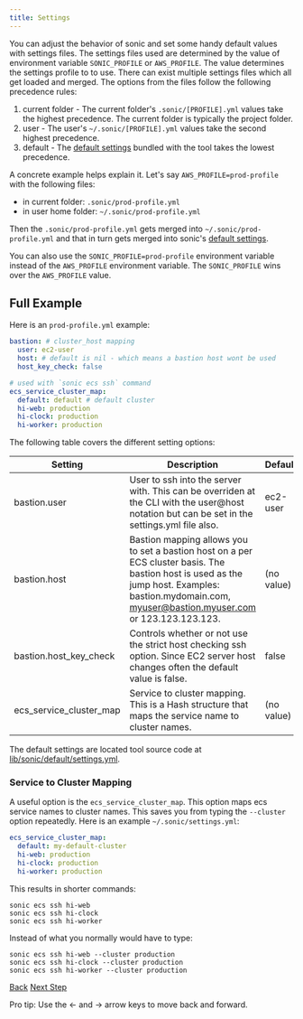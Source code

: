 ```yaml
---
title: Settings
---
```


You can adjust the behavior of sonic and set some handy default values with settings files.  The settings files used are determined by the value of environment variable `SONIC_PROFILE` or `AWS_PROFILE`. The value determines the settings profile to to use.  There can exist multiple settings files which all get loaded and merged. The options from the files follow the following precedence rules:

1. current folder - The current folder's `.sonic/[PROFILE].yml` values take the highest precedence. The current folder is typically the project folder.
2. user - The user's `~/.sonic/[PROFILE].yml` values take the second highest precedence.
3. default - The [default settings](https://github.com/boltopslabs/sonic/blob/master/lib/sonic/default/settings.yml) bundled with the tool takes the lowest precedence.

A concrete example helps explain it. Let's say `AWS_PROFILE=prod-profile` with the following files:

* in current folder: `.sonic/prod-profile.yml`
* in user home folder: `~/.sonic/prod-profile.yml`

Then the `.sonic/prod-profile.yml` gets merged into `~/.sonic/prod-profile.yml` and that in turn gets merged into sonic's [default settings](https://github.com/boltopslabs/sonic/blob/master/lib/sonic/default/settings.yml).

You can also use the `SONIC_PROFILE=prod-profile` environment variable instead of the `AWS_PROFILE` environment variable. The `SONIC_PROFILE` wins over the `AWS_PROFILE` value.

## Full Example

Here is an `prod-profile.yml` example:

```yaml
bastion: # cluster_host mapping
  user: ec2-user
  host: # default is nil - which means a bastion host wont be used
  host_key_check: false

# used with `sonic ecs ssh` command
ecs_service_cluster_map:
  default: default # default cluster
  hi-web: production
  hi-clock: production
  hi-worker: production
```

The following table covers the different setting options:

Setting  | Description | Default
------------- | ------------- | -------------
bastion.user  | User to ssh into the server with. This can be overriden at the CLI with the user@host notation but can be set in the settings.yml file also. | ec2-user
bastion.host  | Bastion mapping allows you to set a bastion host on a per ECS cluster basis.  The bastion host is used as the jump host. Examples: bastion.mydomain.com, myuser@bastion.myuser.com or 123.123.123.123. | (no value)
bastion.host_key_check  | Controls whether or not use the strict host checking ssh option.  Since EC2 server host changes often the default value is false. | false
ecs_service_cluster_map  | Service to cluster mapping.  This is a Hash structure that maps the service name to cluster names. | (no value)

The default settings are located tool source code at [lib/sonic/default/settings.yml](https://github.com/boltopslabs/sonic/blob/master/lib/sonic/default/settings.yml).

### Service to Cluster Mapping

A useful option is the `ecs_service_cluster_map`.  This option maps ecs service names to cluster names.  This saves you from  typing the `--cluster` option repeatedly.  Here is an example `~/.sonic/settings.yml`:

```yaml
ecs_service_cluster_map:
  default: my-default-cluster
  hi-web: production
  hi-clock: production
  hi-worker: production
```

This results in shorter commands:

```
sonic ecs ssh hi-web
sonic ecs ssh hi-clock
sonic ecs ssh hi-worker
```

Instead of what you normally would have to type:

```
sonic ecs ssh hi-web --cluster production
sonic ecs ssh hi-clock --cluster production
sonic ecs ssh hi-worker --cluster production
```


<a id="prev" class="btn btn-basic" href="{% link _docs/tutorial-list.md %}">Back</a>
<a id="next" class="btn btn-primary" href="{% link _docs/help.md %}">Next Step</a>
<p class="keyboard-tip">Pro tip: Use the <- and -> arrow keys to move back and forward.</p>
